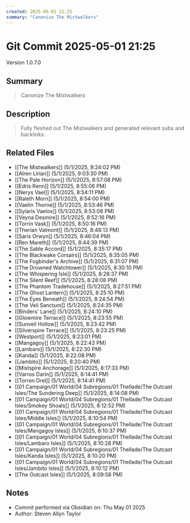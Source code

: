 ```yaml
---
created: 2025-05-01 21:25
summary: "Canonize The Mistwalkers"
---
```


# Git Commit 2025-05-01 21:25

Version 1.0.7.0

## Summary
> Canonize The Mistwalkers

## Description
> Fully fleshed out The Mistwalkers and generated relevant subs and backlinks.

## Related Files
- [[The Mistwalkers]] (5/1/2025, 9:24:02 PM)
- [[Alren Lirian]] (5/1/2025, 9:03:30 PM)
- [[The Pale Horizon]] (5/1/2025, 8:57:08 PM)
- [[Edris Renn]] (5/1/2025, 8:55:06 PM)
- [[Nerys Vael]] (5/1/2025, 8:54:11 PM)
- [[Raleth Morn]] (5/1/2025, 8:54:00 PM)
- [[Vaelin Thorne]] (5/1/2025, 8:53:46 PM)
- [[Sylaris Vaelos]] (5/1/2025, 8:53:08 PM)
- [[Veyna Desmire]] (5/1/2025, 8:52:16 PM)
- [[Torrin Vask]] (5/1/2025, 8:50:16 PM)
- [[Therian Valmont]] (5/1/2025, 8:48:13 PM)
- [[Saris Orwyn]] (5/1/2025, 8:46:04 PM)
- [[Ren Mareth]] (5/1/2025, 8:44:39 PM)
- [[The Sable Accord]] (5/1/2025, 8:35:17 PM)
- [[The Blackwake Corsairs]] (5/1/2025, 8:35:05 PM)
- [[The Fogbinder's Archive]] (5/1/2025, 8:31:07 PM)
- [[The Drowned Watchtower]] (5/1/2025, 8:30:10 PM)
- [[The Whispering Isle]] (5/1/2025, 8:28:37 PM)
- [[The Silent Reef]] (5/1/2025, 8:28:08 PM)
- [[The Phantom Tradehouse]] (5/1/2025, 8:27:51 PM)
- [[The Ghost Lantern]] (5/1/2025, 8:25:10 PM)
- [[The Eyes Beneath]] (5/1/2025, 8:24:54 PM)
- [[The Veil Sanctum]] (5/1/2025, 8:24:35 PM)
- [[Binders' Lane]] (5/1/2025, 8:24:10 PM)
- [[Glowmire Terrace]] (5/1/2025, 8:23:55 PM)
- [[Sunveil Hollow]] (5/1/2025, 8:23:42 PM)
- [[Silverspire Terrace]] (5/1/2025, 8:23:25 PM)
- [[Westport]] (5/1/2025, 8:23:01 PM)
- [[Mangagoy]] (5/1/2025, 8:22:43 PM)
- [[Lambaro]] (5/1/2025, 8:22:30 PM)
- [[Kanda]] (5/1/2025, 8:22:08 PM)
- [[Jambito]] (5/1/2025, 8:20:40 PM)
- [[Mistspire Anchorage]] (5/1/2025, 8:17:33 PM)
- [[Varros Darin]] (5/1/2025, 8:14:41 PM)
- [[Torren Drel]] (5/1/2025, 8:14:41 PM)
- [[01 Campaign/01 World/04 Subregions/01 Thellade/The Outcast Isles/The Sundering Deep]] (5/1/2025, 8:14:08 PM)
- [[01 Campaign/01 World/04 Subregions/01 Thellade/The Outcast Isles/Smokey Shoals]] (5/1/2025, 8:12:52 PM)
- [[01 Campaign/01 World/04 Subregions/01 Thellade/The Outcast Isles/Middle Isles]] (5/1/2025, 8:10:54 PM)
- [[01 Campaign/01 World/04 Subregions/01 Thellade/The Outcast Isles/Mangagoy Isles]] (5/1/2025, 8:10:37 PM)
- [[01 Campaign/01 World/04 Subregions/01 Thellade/The Outcast Isles/Lambaro Isles]] (5/1/2025, 8:10:28 PM)
- [[01 Campaign/01 World/04 Subregions/01 Thellade/The Outcast Isles/Kanda Isles]] (5/1/2025, 8:10:20 PM)
- [[01 Campaign/01 World/04 Subregions/01 Thellade/The Outcast Isles/Jambito Isles]] (5/1/2025, 8:10:12 PM)
- [[The Outcast Isles]] (5/1/2025, 8:09:58 PM)

## Notes
- Commit performed via Obsidian on: Thu May 01 2025
- Author: Steven Allyn Taylor

